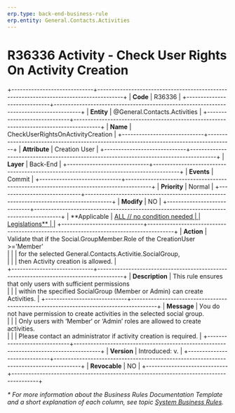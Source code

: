 ```yaml
---
erp.type: back-end-business-rule
erp.entity: General.Contacts.Activities
---
```


# R36336 Activity - Check User Rights On Activity Creation
+-----------------------------+---------------------------------------------------------------------------------------+
| **Code**                    | R36336                                                                                |
+-----------------------------+---------------------------------------------------------------------------------------+
| **Entity**                  | @General.Contacts.Activities                                                          |
+-----------------------------+---------------------------------------------------------------------------------------+
| **Name**                    | CheckUserRightsOnActivityCreation                                                     |
+-----------------------------+---------------------------------------------------------------------------------------+
| **Attribute**               | Creation User                                                                         |
+-----------------------------+---------------------------------------------------------------------------------------+
| **Layer**                   | Back-End                                                                              |
+-----------------------------+---------------------------------------------------------------------------------------+
| **Events**                  | Commit                                                                                |
+-----------------------------+---------------------------------------------------------------------------------------+
| **Priority**                | Normal                                                                                |
+-----------------------------+---------------------------------------------------------------------------------------+
| **Modify**                  | NO                                                                                    |
+-----------------------------+---------------------------------------------------------------------------------------+
| **Applicable                | [ALL // no condition needed                                                           |
| Legislations**              | ](xref:applicable-legislations)                                                       |
+-----------------------------+---------------------------------------------------------------------------------------+
| **Action**                  | Validate that if the Social.GroupMember.Role of the CreationUser >='Member'<br>      |
|                             | for the selected General.Contacts.Activitie.SocialGroup, <br>                         |
|                             | then Activity creation is allowed.                                                    |             
+-----------------------------+---------------------------------------------------------------------------------------+
| **Description**             | This rule ensures that only users with sufficient permissions <br>                    |
|                             | within the specified SocialGroup (Member or Admin) can create Activities.             |
+-----------------------------+---------------------------------------------------------------------------------------+
| **Message**                 | Уou do not have permission to create activities in the selected social group.<br>     |
|                             | Only users with ‘Member‘ or ‘Admin’ roles are allowed to create activities. <br>      |
|                             | Please contact an administrator if activity creation is required.                     |
+-----------------------------+---------------------------------------------------------------------------------------+
| **Version**                 | Introduced: v.                                                                        |
+-----------------------------+---------------------------------------------------------------------------------------+
| **Revocable**               | NO                                                                                    |
+-----------------------------+---------------------------------------------------------------------------------------+

*\* For more information about the Business Rules Documentation Template and a short explanation of each column, see
topic [System Business Rules](../templates/template-description-system-business-rules.md).*
